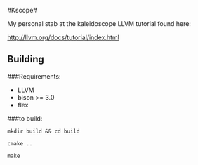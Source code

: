 #Kscope#

My personal stab at the kaleidoscope LLVM tutorial found here:

http://llvm.org/docs/tutorial/index.html


## Building ##

###Requirements:
  * LLVM
  * bison >= 3.0
  * flex

###to build:
```
mkdir build && cd build

cmake ..

make
```
